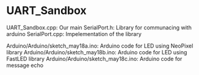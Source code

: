 # UART_Sandbox

UART_Sandbox.cpp: Our main
SerialPort.h: Library for communacing with arduino
SerialPort.cpp: Impelementation of the library

Arduino/Arduino/sketch_may18a.ino: Arduino code for LED using NeoPixel library
Arduino/Arduino/sketch_may18b.ino: Arduino code for LED using FastLED library
Arduino/Arduino/sketch_may18c.ino: Arduino code for message echo
